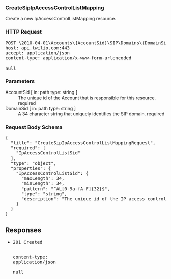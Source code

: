 <!DOCTYPE html><html><head><title></title><link rel="stylesheet" href="./OpenApi.css"/><meta charset="utf-8"/><meta name="viewport" content="width=device-width, initial-scale=1"/></head><body><article><section class="requestOverview"><h1 class="request-summary">CreateSipIpAccessControlListMapping</h1><p class="request-description">Create a new IpAccessControlListMapping resource.</p></section><section class="http"><h3>HTTP Request</h3><pre class="http-example"><span class="request-line">POST</span> <span class="http-target">\2010-04-01\Accounts\{AccountSid}\SIP\Domains\{DomainSid}\IpAccessControlListMappings.json</span> <span class="http-version">HTTP/1.1</span>&#xA;<span class="header-line">host</span>: <span class="header-value">api.twilio.com:443</span>&#xA;<span class="header-line">accept</span>: <span class="header-value">application/json</span>&#xA;<span class="header-line">content-type</span>: <span class="header-value">application/x-www-form-urlencoded</span>&#xA;&#xA;null</pre></section><dl class="parameters"><h3>Parameters</h3><dt class="parameter"><span class="parameter-name">AccountSid</span> [ in: <span class="parameter-location">path</span> type: <span class="parameter-type">string</span> ]</dt><dd class="parameter"><span class="parameter-description">The unique id of the Account that is responsible for this resource.</span> <span class="parameter-required">required</span></dd><dt class="parameter"><span class="parameter-name">DomainSid</span> [ in: <span class="parameter-location">path</span> type: <span class="parameter-type">string</span> ]</dt><dd class="parameter"><span class="parameter-description">A 34 character string that uniquely identifies the SIP domain.</span> <span class="parameter-required">required</span></dd></dl><section class="requestContent"><h3>Request Body Schema</h3><pre class="schema">{&#xA;  &quot;title&quot;: &quot;CreateSipIpAccessControlListMappingRequest&quot;,&#xA;  &quot;required&quot;: [&#xA;    &quot;IpAccessControlListSid&quot;&#xA;  ],&#xA;  &quot;type&quot;: &quot;object&quot;,&#xA;  &quot;properties&quot;: {&#xA;    &quot;IpAccessControlListSid&quot;: {&#xA;      &quot;maxLength&quot;: 34,&#xA;      &quot;minLength&quot;: 34,&#xA;      &quot;pattern&quot;: &quot;^AL[0-9a-fA-F]{32}$&quot;,&#xA;      &quot;type&quot;: &quot;string&quot;,&#xA;      &quot;description&quot;: &quot;The unique id of the IP access control list to map to the SIP domain.&quot;&#xA;    }&#xA;  }&#xA;}</pre></section><section class="responses"><h2>Responses</h2><ul class="responses"><li class="response"><pre class="http-example"><span class="status-line">201</span> <span class="status-description">Created</span>
<span class="header-line">content-type</span>: <span class="header-value">application/json</span>&#xA;&#xA;null</pre></li></ul></section></article></body></html>